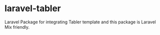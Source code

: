 # laravel-tabler
Laravel Package for integrating Tabler template and this package is Laravel Mix friendly.
